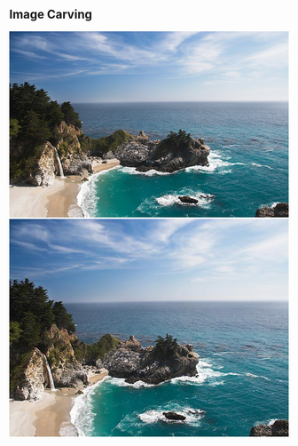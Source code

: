## Image Carving

![image](https://github.com/phc260/PennX-Robotics-Vision-Intelligence-and-Machine-Learning/blob/master/Image-Carving/waterfall.png)
![image](https://github.com/phc260/PennX-Robotics-Vision-Intelligence-and-Machine-Learning/blob/master/Image-Carving/carved_waterfall.jpg)
